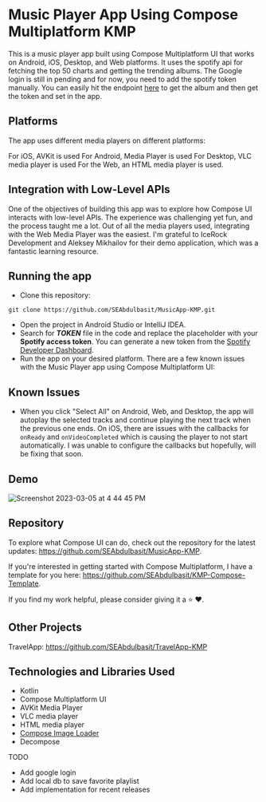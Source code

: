 # Music Player App Using Compose Multiplatform KMP

This is a music player app built using Compose Multiplatform UI that works on Android, iOS, Desktop, and Web
platforms. It uses the spotify api for fetching the top 50 charts and getting the trending albums. The Google login is still in pending
and for now, you need to add the spotify token manually. You can easily hit the endpoint [here](https://developer.spotify.com/documentation/web-api/reference/get-an-album) to get the album
and then get the token and set in the app. 

## Platforms

The app uses different media players on different platforms:

For iOS, AVKit is used
For Android, Media Player is used
For Desktop, VLC media player is used
For the Web, an HTML media player is used.

## Integration with Low-Level APIs

One of the objectives of building this app was to explore how Compose UI interacts with low-level APIs. The experience
was challenging yet fun, and the process taught me a lot.
Out of all the media players used, integrating with the Web Media Player was the easiest. I'm grateful to IceRock
Development and Aleksey Mikhailov for their demo application, which was a fantastic learning resource.

## Running the app

- Clone this repository:

```
git clone https://github.com/SEAbdulbasit/MusicApp-KMP.git
```

- Open the project in Android Studio or IntelliJ IDEA.
- Search for **_TOKEN_** file in the code and replace the placeholder with your **Spotify access token**. You can
  generate a new token from the [Spotify Developer Dashboard](https://developer.spotify.com/console/get-album-tracks/).
- Run the app on your desired platform.
  There are a few known issues with the Music Player app using Compose Multiplatform UI:

## Known Issues

- When you click "Select All" on Android, Web, and Desktop, the app will autoplay the selected tracks and continue
  playing the next track when the previous one ends.
  On iOS, there are issues with the callbacks for `onReady` and `onVideoCompleted`
  which is causing the player to not start automatically. I was unable to configure the callbacks but hopefully, will be
  fixing that soon.

## Demo

![Screenshot 2023-03-05 at 4 44 45 PM](https://user-images.githubusercontent.com/33172684/222960302-eccb34b4-d77c-4c95-96af-3d4528323c42.png)

## Repository

To explore what Compose UI can do, check out the repository for the latest
updates: https://github.com/SEAbdulbasit/MusicApp-KMP.

If you're interested in getting started with Compose Multiplatform, I have a template for you
here: https://github.com/SEAbdulbasit/KMP-Compose-Template.

If you find my work helpful, please consider giving it a ⭐ ❤️.

## Other Projects

TravelApp: https://github.com/SEAbdulbasit/TravelApp-KMP

## Technologies and Libraries Used

- Kotlin
- Compose Multiplatform UI
- AVKit Media Player
- VLC media player
- HTML media player
- [Compose Image Loader](https://github.com/qdsfdhvh/compose-imageloader)
- Decompose

TODO
-  Add google login
- Add local db to save favorite playlist
- Add implementation for recent releases


